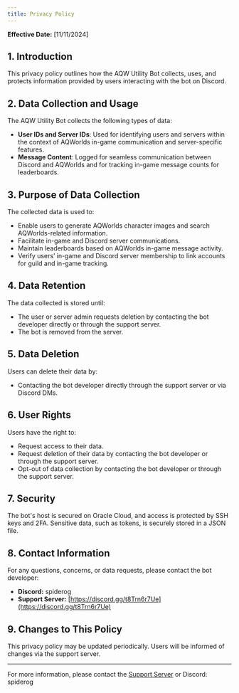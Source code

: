 ```yaml
---
title: Privacy Policy
---
```


**Effective Date:** [11/11/2024]

## 1. Introduction
This privacy policy outlines how the AQW Utility Bot collects, uses, and protects information provided by users interacting with the bot on Discord.

## 2. Data Collection and Usage
The AQW Utility Bot collects the following types of data:

- **User IDs and Server IDs**: Used for identifying users and servers within the context of AQWorlds in-game communication and server-specific features.
- **Message Content**: Logged for seamless communication between Discord and AQWorlds and for tracking in-game message counts for leaderboards.

## 3. Purpose of Data Collection
The collected data is used to:

- Enable users to generate AQWorlds character images and search AQWorlds-related information.
- Facilitate in-game and Discord server communications.
- Maintain leaderboards based on AQWorlds in-game message activity.
- Verify users’ in-game and Discord server membership to link accounts for guild and in-game tracking.

## 4. Data Retention
The data collected is stored until:

- The user or server admin requests deletion by contacting the bot developer directly or through the support server.
- The bot is removed from the server.

## 5. Data Deletion
Users can delete their data by:

- Contacting the bot developer directly through the support server or via Discord DMs.

## 6. User Rights
Users have the right to:

- Request access to their data.
- Request deletion of their data by contacting the bot developer or through the support server.
- Opt-out of data collection by contacting the bot developer or through the support server.

## 7. Security
The bot's host is secured on Oracle Cloud, and access is protected by SSH keys and 2FA. Sensitive data, such as tokens, is securely stored in a JSON file.

## 8. Contact Information
For any questions, concerns, or data requests, please contact the bot developer:

- **Discord:** spiderog
- **Support Server:** [https://discord.gg/t8Trn6r7Ue](https://discord.gg/t8Trn6r7Ue)

## 9. Changes to This Policy
This privacy policy may be updated periodically. Users will be informed of changes via the support server.

---

For more information, please contact the [Support Server](https://discord.gg/t8Trn6r7Ue) or Discord: spiderog
